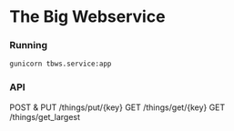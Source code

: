 # The Big Webservice

### Running
```bash
gunicorn tbws.service:app
```

### API

POST & PUT /things/put/{key}
GET /things/get/{key}
GET /things/get_largest
